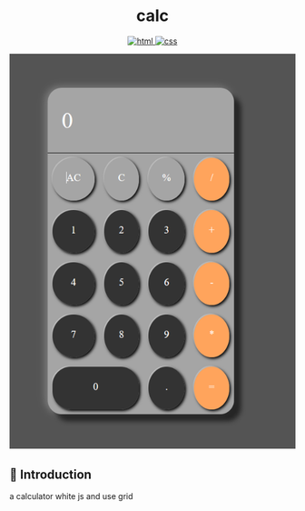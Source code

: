
<h1 align="center">
calc
</h1>

<p align="center">
  <a href="">
    <img
      alt="html"
      src="https://img.shields.io/badge/html-red.svg?&style=for-the-badge&logo=Html5&logoColor=white"
    />
  </a>
  <a href="https://react.dev/">
    <img
      alt="css"
      src="https://img.shields.io/badge/CSS-blue.svg?&style=for-the-badge&logo=CSS3&logoColor=white"
    />
  </a> 
  </a>
 
</p>

![demo](https://raw.githubusercontent.com/amiof/images/main/calc.PNG)

## 📢 Introduction

a calculator  white js and use grid 



